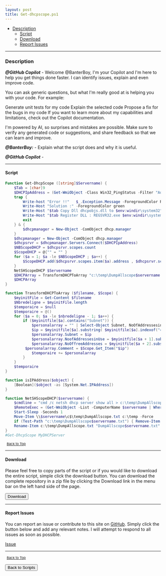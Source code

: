 ```yaml
---
layout: post
title: Get-dhcpscope.ps1
---
```


- [Description](#description)
  - [Script](#script)
  - [Download](#download)
  - [Report Issues](#report-issues)

---

### Description

**_@GitHub Copilot_** - Welcome @BanterBoy, I'm your Copilot and I'm here to help you get things done faster. I can identify issues, explain and even improve code.

You can ask generic questions, but what I'm really good at is helping you with your code. For example:

Generate unit tests for my code
Explain the selected code
Propose a fix for the bugs in my code
If you want to learn more about my capabilities and limitations, check out the Copilot documentation.

I'm powered by AI, so surprises and mistakes are possible. Make sure to verify any generated code or suggestions, and share feedback so that we can learn and improve.

**_@BanterBoy:_** - Explain what the script does and why it is useful.

**_@GitHub Copilot_** -

---

#### Script

```powershell
Function Get-DhcpScope ([string]$Servername) {
	$Tab = [char]9
	$DHCPIpAddress = (Get-WmiObject -Class Win32_PingStatus -Filter "Address='$servername' and ResolveAddressNames=true").ProtocolAddress
	trap {
		Write-host "Error !!"   $_.Exception.Message -ForegroundColor Red
		Write-Host "Solution :" -ForegroundColor green
		Write-Host "$tab Copy Dll dhcpobjs.dll to $env:windir\system32"
		Write-Host "$tab Register DLL : REGSVR32.exe $env:windir\system32\dhcpobjs.dll /s "
		exit
	} & {
		$dhcpmanager = New-Object -ComObject dhcp.manager
	}
	$dhcpmanager = New-Object -ComObject dhcp.manager
	$dhcpsrvr = $dhcpmanager.Servers.Connect($DHCPIpAddress)
	$NBScopeDHCP = $dhcpsrvr.scopes.count
	$ScopeDHCP = @{"" = "" }
	for ($a = 1; $a -le $NBScopeDHCP ; $a++) {
		$ScopeDHCP.add($dhcpsrvr.scopes.item($a).address , $dhcpsrvr.scopes.item($a).name)
	}
	NetSHScopeDHCP $Servername
	$DHCPArray = TransformDHCPToArray "c:\temp\DumpAllscope$servername.txt" $ScopeDHCP
	$DHCPArray
}

function TransformDHCPToArray ($filename, $Scope) {
	$myinitFile = Get-Content $filename
	$Nbredeligne = $myinitFile.length
	$temporaire = $null
	$temporaire = @()
	for ($a = 0; $a -le $nbredeligne - 1; $a++) {
		if ($myinitfile[$a].contains("Subnet")) {
			$personalarray = "" | Select-Object Subnet, NoOfAddressesinUse, NoOffreeAddresses, Comment
			$ip = $myinitfile[$a].substring( $myinitfile[$a].indexof("=") + 2, $myinitfile[$a].length - ($myinitfile[$a].indexof("=") + 3))
			$personalarray.Subnet = $ip
			$personalarray.NoofAddressesinUse = $myinitfile[$a + 1].substring( $myinitfile[$a + 1].indexof("=") + 2, $myinitfile[$a + 1].length - ($myinitfile[$a + 1].indexof("=") + 3))
			$personalarray.NoOffreeAddresses = $myinitfile[$a + 2].substring( $myinitfile[$a + 2].indexof("=") + 2, $myinitfile[$a + 2].length - ($myinitfile[$a + 2].indexof("=") + 3))
		 $personalarray.Comment = $Scope.Get_Item("$ip")
			$temporaire += $personalarray
		}
	}
	$temporaire
}

function isIPAddress($object) {
	[Boolean]($object -as [System.Net.IPAddress])
}

function NetSHScopeDHCP($servername) {
	$cmdline = "cmd /c netsh dhcp server show all > c:\temp\DumpAllscope.txt"
	$RemoteExec = (Get-WmiObject -List -ComputerName $servername | Where-Object { $_.name -eq 'win32_process' }).create($cmdline)
	Start-Sleep -Seconds 1
	Move-Item \\$servername\c$\temp\DumpAllscope.txt c:\temp -Force
	if (Test-Path "c:\temp\DumpAllscope$servername.txt") { Remove-Item "c:\temp\DumpAllscope$servername.txt" }
	Rename-Item c:\temp\DumpAllscope.txt "DumpAllscope$servername.txt" -Force
}
#Get-DhcpScope MyDHCPServer
```

<span style="font-size:11px;"><a href="#"><i class="fas fa-caret-up" aria-hidden="true" style="color: white; margin-right:5px;"></i>Back to Top</a></span>

---

#### Download

Please feel free to copy parts of the script or if you would like to download the entire script, simple click the download button. You can download the complete repository in a zip file by clicking the Download link in the menu bar on the left hand side of the page.

<button class="btn" type="submit" onclick="window.open('/PowerShell/scripts/activeDirectory/Get-dhcpscope.ps1')">
    <i class="fa fa-cloud-download-alt">
    </i>
        Download
</button>

---

#### Report Issues

You can report an issue or contribute to this site on <a href="https://github.com/BanterBoy/scripts-blog/issues">GitHub</a>. Simply click the button below and add any relevant notes. I will attempt to respond to all issues as soon as possible.

<!-- Place this tag where you want the button to render. -->

<a class="github-button" href="https://github.com/BanterBoy/scripts-blog/issues/new?title=Get-dhcpscope.ps1&body=There is a problem with this function. Please find details below." data-show-count="true" aria-label="Issue BanterBoy/scripts-blog on GitHub">Issue</a>

---

<span style="font-size:11px;"><a href="#"><i class="fas fa-caret-up" aria-hidden="true" style="color: white; margin-right:5px;"></i>Back to Top</a></span>

<a href="/menu/_pages/scripts.html">
    <button class="btn">
        <i class='fas fa-reply'>
        </i>
            Back to Scripts
    </button>
</a>

[1]: http://ecotrust-canada.github.io/markdown-toc
[2]: https://github.com/googlearchive/code-prettify
